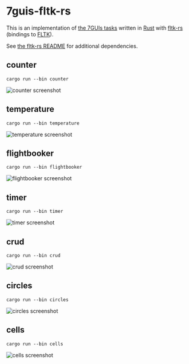 # 7guis-fltk-rs

This is an implementation of [the 7GUIs tasks][0] written in [Rust][1] with
[fltk-rs][2] (bindings to [FLTK][3]).

See [the fltk-rs README][4] for additional dependencies.

[0]: https://eugenkiss.github.io/7guis/
[1]: https://www.rust-lang.org/
[2]: https://github.com/MoAlyousef/fltk-rs
[3]: https://www.fltk.org/
[4]: https://github.com/fltk-rs/fltk-rs/blob/master/README.md#build-dependencies

## counter

```
cargo run --bin counter
```

![counter screenshot](screenshots/counter.png)

## temperature

```
cargo run --bin temperature
```

![temperature screenshot](screenshots/temperature.png)

## flightbooker

```
cargo run --bin flightbooker
```

![flightbooker screenshot](screenshots/flightbooker.png)

## timer

```
cargo run --bin timer
```

![timer screenshot](screenshots/timer.png)

## crud

```
cargo run --bin crud
```

![crud screenshot](screenshots/crud.png)

## circles

```
cargo run --bin circles
```

![circles screenshot](screenshots/circles.png)

## cells

```
cargo run --bin cells
```

![cells screenshot](screenshots/cells.png)
